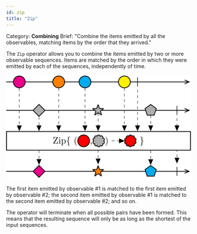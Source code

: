 ```yaml
---
id: zip
title: "Zip"
---
```


Category: **Combining**
Brief: "Combine the items emitted by all the observables, matching items by the order that they arrived."

The `Zip` operator allows you to combine the items emitted by two or more observable sequences. Items are matched by the order in which they were emitted by each of the sequences, independently of time.

![Zip operator](images/zip.svg)

The first item emitted by observable #1 is matched to the first item emitted by observable #2; the second item emitted by observable #1 is matched to the second item emitted by observable #2; and so on.

The operator will terminate when all possible pairs have been formed. This means that the resulting sequence will only be as long as the shortest of the input sequences.